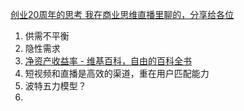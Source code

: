 [创业20周年的思考 我在商业思维直播里聊的，分享给各位](https://docs.qq.com/doc/DYlhkY2hvblRhRlFY)

1. 供需不平衡
2. 隐性需求
3. [净资产收益率 - 维基百科，自由的百科全书](https://zh.wikipedia.org/zh-cn/%E8%82%A1%E6%9D%B1%E6%AC%8A%E7%9B%8A%E5%A0%B1%E9%85%AC%E7%8E%87)
4. 短视频和直播是高效的渠道，重在用户匹配能力
5. 波特五力模型？
6. 